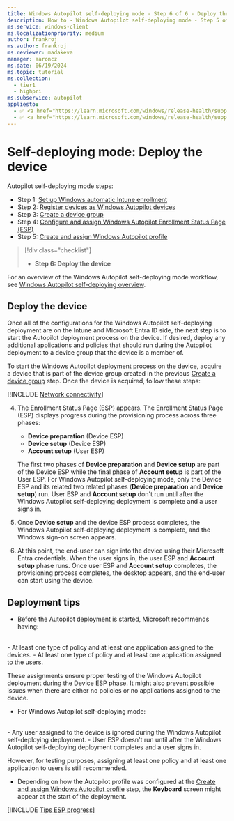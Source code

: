 ```yaml
---
title: Windows Autopilot self-deploying mode - Step 6 of 6 - Deploy the device
description: How to - Windows Autopilot self-deploying mode - Step 5 of 5 - Step 6 of 6 - Deploy the device.
ms.service: windows-client
ms.localizationpriority: medium
author: frankroj
ms.author: frankroj
ms.reviewer: madakeva
manager: aaroncz
ms.date: 06/19/2024
ms.topic: tutorial
ms.collection:
  - tier1
  - highpri
ms.subservice: autopilot
appliesto:
  - ✅ <a href="https://learn.microsoft.com/windows/release-health/supported-versions-windows-client" target="_blank">Windows 11</a>
  - ✅ <a href="https://learn.microsoft.com/windows/release-health/supported-versions-windows-client" target="_blank">Windows 10</a>
---
```


# Self-deploying mode: Deploy the device

Autopilot self-deploying mode steps:

- Step 1: [Set up Windows automatic Intune enrollment](self-deploying-automatic-enrollment.md)
- Step 2: [Register devices as Windows Autopilot devices](self-deploying-register-device.md)
- Step 3: [Create a device group](self-deploying-device-group.md)
- Step 4: [Configure and assign Windows Autopilot Enrollment Status Page (ESP)](self-deploying-esp.md)
- Step 5: [Create and assign Windows Autopilot profile](self-deploying-autopilot-profile.md)

> [!div class="checklist"]
>
> - **Step 6: Deploy the device**

For an overview of the Windows Autopilot self-deploying mode workflow, see [Windows Autopilot self-deploying overview](self-deploying-workflow.md#workflow).

## Deploy the device

Once all of the configurations for the Windows Autopilot self-deploying deployment are on the Intune and Microsoft Entra ID side, the next step is to start the Autopilot deployment process on the device. If desired, deploy any additional applications and policies that should run during the Autopilot deployment to a device group that the device is a member of.

To start the Windows Autopilot deployment process on the device, acquire a device that is part of the device group created in the previous [Create a device group](self-deploying-device-group.md) step. Once the device is acquired, follow these steps:

[!INCLUDE [Network connectivity](../includes/network-connectivity.md)]

4. The Enrollment Status Page (ESP) appears. The Enrollment Status Page (ESP) displays progress during the provisioning process across three phases:

   - **Device preparation** (Device ESP)
   - **Device setup** (Device ESP)
   - **Account setup** (User ESP)

    The first two phases of **Device preparation** and **Device setup** are part of the Device ESP while the final phase of **Account setup** is part of the User ESP. For Windows Autopilot self-deploying mode, only the Device ESP and its related two related phases (**Device preparation** and **Device setup**) run. User ESP and **Account setup** don't run until after the Windows Autopilot self-deploying deployment is complete and a user signs in.

5. Once **Device setup** and the device ESP process completes, the Windows Autopilot self-deploying deployment is complete, and the Windows sign-on screen appears.

6. At this point, the end-user can sign into the device using their Microsoft Entra credentials. When the user signs in, the user ESP and **Account setup** phase runs. Once user ESP and **Account setup** completes, the provisioning process completes, the desktop appears, and the end-user can start using the device.

## Deployment tips

- Before the Autopilot deployment is started, Microsoft recommends having:<br>
<br>
  - At least one type of policy and at least one application assigned to the devices.
  - At least one type of policy and at least one application assigned to the users.

  These assignments ensure proper testing of the Windows Autopilot deployment during the Device ESP phase. It might also prevent possible issues when there are either no policies or no applications assigned to the device.

- For Windows Autopilot self-deploying mode:<br>
<br>
  - Any user assigned to the device is ignored during the Windows Autopilot self-deploying deployment.
  - User ESP doesn't run until after the Windows Autopilot self-deploying deployment completes and a user signs in.

  However, for testing purposes, assigning at least one policy and at least one application to users is still recommended.

- Depending on how the Autopilot profile was configured at the [Create and assign Windows Autopilot profile](self-deploying-autopilot-profile.md) step, the **Keyboard** screen might appear at the start of the deployment.

[!INCLUDE [Tips ESP progress](../includes/tips-esp-progress.md)]
